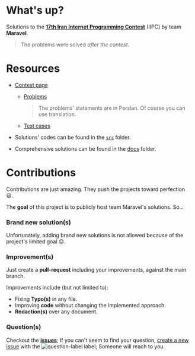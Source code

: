 # What's up?

Solutions to the [**17th Iran Internet Programming Contest**](https://icpc.ir/2019/internet-contest) (IIPC) by team **Maravel**.

> The problems were solved *after the contest*.

# Resources

- [Contest page](https://icpc.ir/2019/internet-contest)

	- [Problems](https://icpc.ir/2019/iipc/P98.pdf)

		> The problems' statements are in Persian. Of course you can use translation.

	- [Test cases](https://icpc.ir/2019/iipc/TD98.zip)

- Solutions' codes can be found in the [`src`](src) folder.

- Comprehensive solutions can be found in the [docs](docs) folder.


# Contributions

Contributions are just amazing. They push the projects toward perfection :smiley:.

The **goal** of this project is to publicly host team Maravel's solutions. So...

### Brand new solution(s)

Unfortunately, adding brand new solutions is not allowed because of the project's limited goal :pensive:.

### Improvement(s)

Just create a **pull-request** including your improvements, against the main branch.

Improvements include (but not limited to):

- Fixing **Typo(s)** in any file.
- Improving **code** without changing the implemented approach.
- **Redaction(s)** over any document.

### Question(s)

Checkout the [**issues**](https://github.com/bcpc-pgu/iipc-17/issues); If you can't seem to find your question, [create a new issue](https://github.com/bcpc-pgu/iipc-17/issues/new/choose) with the ![question-label](https://img.shields.io/github/labels/bcpc-pgu/iipc-17/question?style=flat-square) label; Someone will reach to you.
